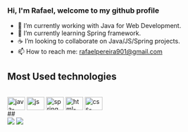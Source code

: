 ### Hi, I'm Rafael, welcome to my github profile

- 🔭 I’m currently working with Java for Web Development.
- 🍃 I’m currently learning Spring framework.
- ☕ I’m looking to collaborate on Java/JS/Spring projects.
- 📫 How to reach me: rafaelpereira901@gmail.com

## Most Used technologies
<div style="display: inline_block"><br>
  <img align="center" alt="java-svg" height="30" width="40" src="https://cdn.jsdelivr.net/gh/devicons/devicon/icons/java/java-original-wordmark.svg">
  <img align="center" alt="js"-svg" height="30" width="40" src="https://cdn.jsdelivr.net/gh/devicons/devicon/icons/javascript/javascript-original.svg">
  <img align="center" alt="spring.svg" height="30" width="40" src="https://cdn.jsdelivr.net/gh/devicons/devicon/icons/spring/spring-original.svg">
  <img align="center" alt="html-svg" height="30" width="40" src="https://cdn.jsdelivr.net/gh/devicons/devicon/icons/html5/html5-plain-wordmark.svg">
  <img align="center" alt="css-svg" height="30" width="40" src="https://cdn.jsdelivr.net/gh/devicons/devicon/icons/css3/css3-original.svg">
</div>
  ##
<div> 
  <a href = "mailto:rafaelpereira901@gmail.com"><img src="https://img.shields.io/badge/-Gmail-%23333?style=for-the-badge&logo=gmail&logoColor=white" target="_blank"></a>
  <a href="https://www.linkedin.com/in/rafael-pereira-21a3071b2/" target="_blank"><img src="https://img.shields.io/badge/-LinkedIn-%230077B5?style=for-the-badge&logo=linkedin&logoColor=white" target="_blank"></a> 
 
</div>
